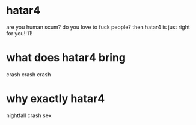 # hatar4
are you human scum?
do you love to fuck people?
then hatar4 is just right for you!!11!
# what does hatar4 bring
crash crash crash
# why exactly hatar4
nightfall crash sex
